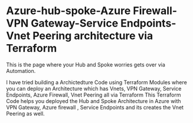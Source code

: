 # Azure-hub-spoke-Azure Firewall-VPN Gateway-Service Endpoints-Vnet Peering architecture via Terraform
This is the page where your Hub and Spoke worries gets over via Automation.

I have tried building a Archictedture Code using Terraform Modules where you can deploy an Architecture which has Vnets, VPN Gateway, Service Endpoints, Azure Firewall, Vnet Peering  all via Terraform
This Terraform Code helps you deployed the Hub and Spoke Architecture in Azure with VPN Gateway, Azure firewall , Service Endpoints and its creates the Vnet Peering as well.
